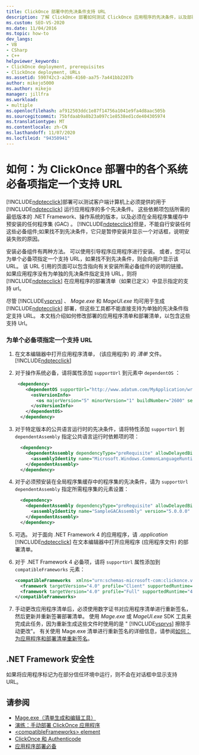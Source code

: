 ```yaml
---
title: ClickOnce 部署中的先决条件支持 URL
description: 了解 ClickOnce 部署如何测试 ClickOnce 应用程序的先决条件，以及部署如何处理缺少的必备组件。
ms.custom: SEO-VS-2020
ms.date: 11/04/2016
ms.topic: how-to
dev_langs:
- VB
- CSharp
- C++
helpviewer_keywords:
- ClickOnce deployment, prerequisites
- ClickOnce deployment, URLs
ms.assetid: 590742c3-a286-4160-aa75-7a441bb2207b
author: mikejo5000
ms.author: mikejo
manager: jillfra
ms.workload:
- multiple
ms.openlocfilehash: af912503ddc1e87f14756a1041e9fa4d8aac505b
ms.sourcegitcommit: 75bfdaab9a8b23a097c1e8538ed1cde404305974
ms.translationtype: MT
ms.contentlocale: zh-CN
ms.lasthandoff: 11/07/2020
ms.locfileid: "94350941"
---
```

# <a name="how-to-specify-a-support-url-for-individual-prerequisites-in-a-clickonce-deployment"></a>如何：为 ClickOnce 部署中的各个系统必备项指定一个支持 URL
[!INCLUDE[ndptecclick](../deployment/includes/ndptecclick_md.md)]部署可以测试客户端计算机上必须提供的用于 [!INCLUDE[ndptecclick](../deployment/includes/ndptecclick_md.md)] 运行应用程序的多个先决条件。 这些依赖项包括所需的最低版本的 .NET Framework、操作系统的版本，以及必须在全局程序集缓存中预安装的任何程序集 (GAC) 。 [!INCLUDE[ndptecclick](../deployment/includes/ndptecclick_md.md)]但是，不能自行安装任何这些必备组件;如果找不到先决条件，它只是暂停安装并显示一个对话框，说明安装失败的原因。

 安装必备组件有两种方法。 可以使用引导程序应用程序进行安装。 或者，您可以为单个必备项指定一个支持 URL，如果找不到先决条件，则会向用户显示该 URL。 该 URL 引用的页面可以包含指向有关安装所需必备组件的说明的链接。 如果应用程序没有为单独的先决条件指定支持 URL，则将 [!INCLUDE[ndptecclick](../deployment/includes/ndptecclick_md.md)] 在应用程序的部署清单（如果已定义）中显示指定的支持 url。

 尽管 [!INCLUDE[vsprvs](../code-quality/includes/vsprvs_md.md)] 、 *Mage.exe* 和 *MageUI.exe* 均可用于生成 [!INCLUDE[ndptecclick](../deployment/includes/ndptecclick_md.md)] 部署，但这些工具都不能直接支持为单独的先决条件指定支持 URL。 本文档介绍如何修改部署的应用程序清单和部署清单，以包含这些支持 Url。

### <a name="specify-a-support-url-for-an-individual-prerequisite"></a>为单个必备项指定一个支持 URL

1. 在文本编辑器中打开应用程序清单， (该应用程序) 的 *清单* 文件。 [!INCLUDE[ndptecclick](../deployment/includes/ndptecclick_md.md)]

2. 对于操作系统必备，请将属性添加 `supportUrl` 到元素中 `dependentOS` ：

   ```xml
    <dependency>
       <dependentOS supportUrl="http://www.adatum.com/MyApplication/wrongOSFound.htm">
         <osVersionInfo>
           <os majorVersion="5" minorVersion="1" buildNumber="2600" servicePackMajor="0" servicePackMinor="0" />
         </osVersionInfo>
       </dependentOS>
     </dependency>
   ```

3. 对于特定版本的公共语言运行时的先决条件，请将特性添加 `supportUrl` 到 `dependentAssembly` 指定公共语言运行时依赖项的项：

   ```xml
     <dependency>
       <dependentAssembly dependencyType="preRequisite" allowDelayedBinding="true" supportUrl=" http://www.adatum.com/MyApplication/wrongClrVersionFound.htm">
         <assemblyIdentity name="Microsoft.Windows.CommonLanguageRuntime" version="4.0.30319.0" />
       </dependentAssembly>
     </dependency>
   ```

4. 对于必须预安装在全局程序集缓存中的程序集的先决条件，请为 `supportUrl` `dependentAssembly` 指定所需程序集的元素设置：

   ```xml
     <dependency>
       <dependentAssembly dependencyType="preRequisite" allowDelayedBinding="true" supportUrl=" http://www.adatum.com/MyApplication/missingSampleGACAssembly.htm">
         <assemblyIdentity name="SampleGACAssembly" version="5.0.0.0" publicKeyToken="04529dfb5da245c5" processorArchitecture="msil" language="neutral" />
       </dependentAssembly>
     </dependency>
   ```

5. 可选。 对于面向 .NET Framework 4 的应用程序，请 *.application* [!INCLUDE[ndptecclick](../deployment/includes/ndptecclick_md.md)] 在文本编辑器中打开应用程序 (应用程序文件) 的部署清单。

6. 对于 .NET Framework 4 必备项，请将 `supportUrl` 属性添加到 `compatibleFrameworks` 元素：

   ```xml
   <compatibleFrameworks  xmlns="urn:schemas-microsoft-com:clickonce.v2" supportUrl="http://adatum.com/MyApplication/CompatibleFrameworks.htm">
     <framework targetVersion="4.0" profile="Client" supportedRuntime="4.0.30319" />
     <framework targetVersion="4.0" profile="Full" supportedRuntime="4.0.30319" />
   </compatibleFrameworks>
   ```

7. 手动更改应用程序清单后，必须使用数字证书对应用程序清单进行重新签名，然后更新并重新签署部署清单。 使用 *Mage.exe* 或 *MageUI.exe* SDK 工具来完成此任务，因为重新生成这些文件时使用的是 " [!INCLUDE[vsprvs](../code-quality/includes/vsprvs_md.md)] 擦除手动更改"。 有关使用 Mage.exe 清单进行重新签名的详细信息，请参阅[如何：为应用程序和部署清单重新签名](../deployment/how-to-re-sign-application-and-deployment-manifests.md)。

## <a name="net-framework-security"></a>.NET Framework 安全性
 如果将应用程序标记为在部分信任环境中运行，则不会在对话框中显示支持 URL。

## <a name="see-also"></a>请参阅
- [Mage.exe（清单生成和编辑工具）](/dotnet/framework/tools/mage-exe-manifest-generation-and-editing-tool)
- [演练：手动部署 ClickOnce 应用程序](../deployment/walkthrough-manually-deploying-a-clickonce-application.md)
- [\<compatibleFrameworks> element](../deployment/compatibleframeworks-element-clickonce-deployment.md)
- [ClickOnce 和 Authenticode](../deployment/clickonce-and-authenticode.md)
- [应用程序部署必备](../deployment/application-deployment-prerequisites.md)